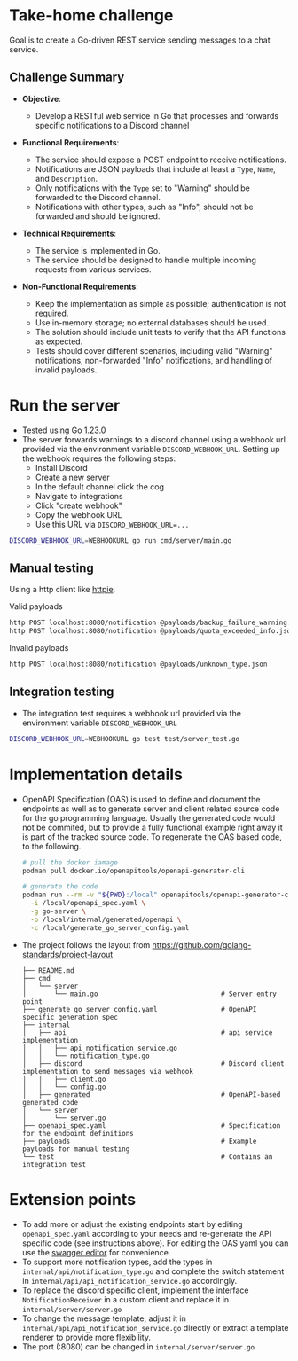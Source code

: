# Take-home challenge

Goal is to create a Go-driven REST service sending messages to a chat service.

## Challenge Summary

- **Objective**: 
  - Develop a RESTful web service in Go that processes and forwards specific notifications to a Discord channel

- **Functional Requirements**:
  - The service should expose a POST endpoint to receive notifications.
  - Notifications are JSON payloads that include at least a `Type`, `Name`, and `Description`.
  - Only notifications with the `Type` set to "Warning" should be forwarded to the Discord channel.
  - Notifications with other types, such as "Info", should not be forwarded and should be ignored.

- **Technical Requirements**:
  - The service is implemented in Go.
  - The service should be designed to handle multiple incoming requests from various services.

- **Non-Functional Requirements**:
  - Keep the implementation as simple as possible; authentication is not required.
  - Use in-memory storage; no external databases should be used.
  - The solution should include unit tests to verify that the API functions as expected.
  - Tests should cover different scenarios, including valid "Warning" notifications, non-forwarded "Info" notifications, and handling of invalid payloads.


# Run the server

* Tested using Go 1.23.0
* The server forwards warnings to a discord channel using a webhook url provided via the environment variable `DISCORD_WEBHOOK_URL`. Setting up the webhook requires the following steps:
  * Install Discord
  * Create a new server
  * In the default channel click the cog
  * Navigate to integrations
  * Click "create webhook"
  * Copy the webhook URL
  * Use this URL via `DISCORD_WEBHOOK_URL=...`


```bash
DISCORD_WEBHOOK_URL=WEBHOOKURL go run cmd/server/main.go
```

## Manual testing

Using a http client like [httpie](https://github.com/httpie/cli).

Valid payloads
```bash
http POST localhost:8080/notification @payloads/backup_failure_warning.json
http POST localhost:8080/notification @payloads/quota_exceeded_info.json
```

Invalid payloads
```bash
http POST localhost:8080/notification @payloads/unknown_type.json
```

## Integration testing

* The integration test requires a webhook url provided via the environment variable `DISCORD_WEBHOOK_URL`

```bash
DISCORD_WEBHOOK_URL=WEBHOOKURL go test test/server_test.go 
```


# Implementation details

* OpenAPI Specification (OAS) is used to define and document the endpoints as well as to generate server and client related source code for the go programming language. Usually the generated code would not be commited, but to provide a fully functional example right away it is part of the tracked source code. To regenerate the OAS based code, to the following.
  ```bash
  # pull the docker iamage
  podman pull docker.io/openapitools/openapi-generator-cli

  # generate the code
  podman run --rm -v "${PWD}:/local" openapitools/openapi-generator-cli generate \
    -i /local/openapi_spec.yaml \
    -g go-server \
    -o /local/internal/generated/openapi \
    -c /local/generate_go_server_config.yaml
  ```
* The project follows the layout from https://github.com/golang-standards/project-layout
  ```
  ├── README.md
  ├── cmd
  │   └── server
  │       └── main.go                               # Server entry point
  ├── generate_go_server_config.yaml                # OpenAPI specific generation spec
  ├── internal
  │   ├── api                                       # api service implementation
  │   │   ├── api_notification_service.go
  │   │   └── notification_type.go
  │   ├── discord                                   # Discord client implementation to send messages via webhook
  │   │   ├── client.go
  │   │   └── config.go
  │   ├── generated                                 # OpenAPI-based generated code
  │   └── server
  │       └── server.go
  ├── openapi_spec.yaml                             # Specification for the endpoint definitions
  ├── payloads                                      # Example payloads for manual testing
  └── test                                          # Contains an integration test
  ```

# Extension points

* To add more or adjust the existing endpoints start by editing `openapi_spec.yaml` according to your needs and re-generate the API specific code (see instructions above). For editing the OAS yaml you can use the [swagger editor](https://editor.swagger.io/) for convenience.
* To support more notification types, add the types in `internal/api/notification_type.go` and complete the switch statement in `internal/api/api_notification_service.go` accordingly.
* To replace the discord specific client, implement the interface `NotificationReceiver` in a custom client and replace it in `internal/server/server.go`
* To change the message template, adjust it in `internal/api/api_notification_service.go` directly or extract a template renderer to provide more flexibility.
* The port (:8080) can be changed in `internal/server/server.go`